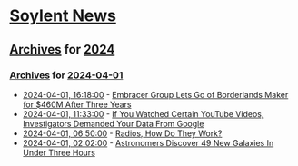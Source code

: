 # [Soylent News](../../../README.md)

## [Archives](../../index.md) for [2024](../index.md)

### [Archives](../../index.md) for [2024-04-01](index.md)

* [2024-04-01, 16:18:00](https://soylentnews.org/article.pl?sid=24/03/31/1320259&from=rss) - [Embracer Group Lets Go of Borderlands Maker for $460M After Three Years](https://soylentnews.org/article.pl?sid=24/03/31/1320259&from=rss)
* [2024-04-01, 11:33:00](https://soylentnews.org/article.pl?sid=24/03/31/1315229&from=rss) - [If You Watched Certain YouTube Videos, Investigators Demanded Your Data From Google](https://soylentnews.org/article.pl?sid=24/03/31/1315229&from=rss)
* [2024-04-01, 06:50:00](https://soylentnews.org/article.pl?sid=24/03/31/1311225&from=rss) - [Radios, How Do They Work?](https://soylentnews.org/article.pl?sid=24/03/31/1311225&from=rss)
* [2024-04-01, 02:02:00](https://soylentnews.org/article.pl?sid=24/03/30/2256223&from=rss) - [Astronomers Discover 49 New Galaxies In Under Three Hours](https://soylentnews.org/article.pl?sid=24/03/30/2256223&from=rss)
